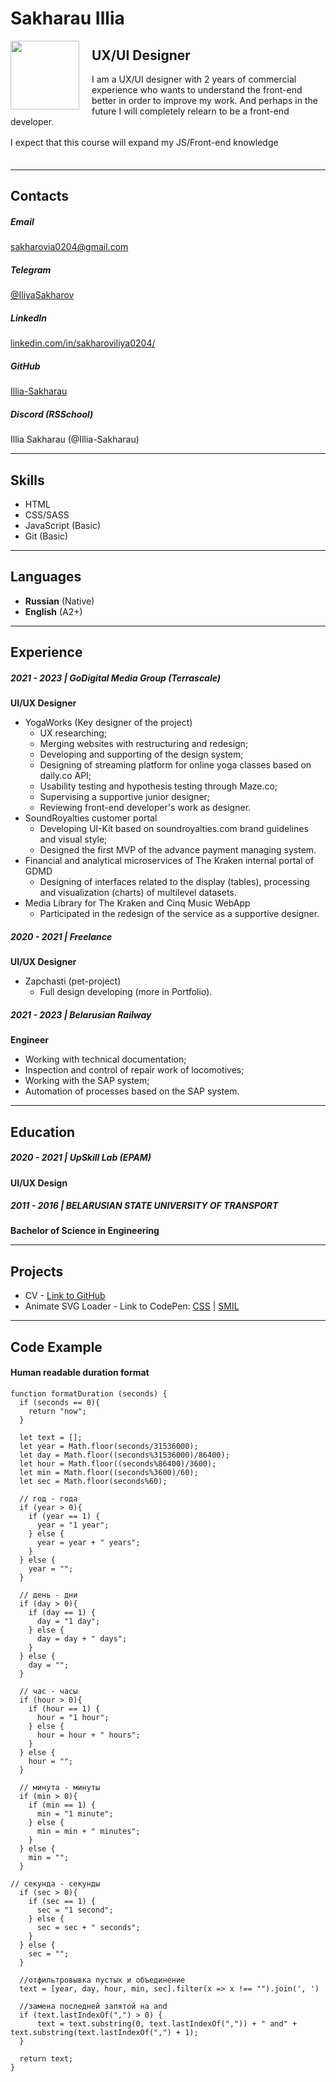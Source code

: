 
# Sakharau Illia
<img src="../rsschool-cv/src/avatar.png"  width="110" style="float:left; z-index:9999; margin-right: 20px">

## UX/UI Designer


I am a UX/UI designer with 2 years of commercial experience who wants to understand the front-end better in order to improve my work. 
And perhaps in the future I will completely relearn to be a front-end developer.

I expect that this course will expand my  JS/Front-end knowledge 
ㅤㅤ
ㅤㅤ
ㅤㅤ

---

## Contacts

##### Email
[sakharovia0204@gmail.com](sakharovia0204@gmail.com "Email")
##### Telegram
[@IliyaSakharov](https://t.me/IliyaSakharov "Telegram")
##### LinkedIn
[linkedin.com/in/sakharoviliya0204/](https://www.linkedin.com/in/sakharoviliya0204/ "LinkedIn")
##### GitHub
[Illia-Sakharau](https://github.com/Illia-Sakharau "GitHub")
##### Discord (RSSchool)
Illia Sakharau (@Illia-Sakharau)

---

## Skills

* HTML
* CSS/SASS
* JavaScript (Basic)
* Git (Basic)

---

## Languages

* **Russian** (Native)
* **English** (A2+)

---

## Experience

##### 2021 - 2023   |   GoDigital Media Group (Terrascale)
**UI/UX Designer**
* YogaWorks (Key designer of the project)
    * UX researching;
    * Merging websites with restructuring and redesign;
    * Developing and supporting of the design system;
    * Designing of streaming platform for online yoga classes based on daily.co API;
    * Usability testing and hypothesis testing through Maze.co;
    * Supervising a supportive junior designer;
    * Reviewing front-end developer's work as designer.
* SoundRoyalties customer portal
    * Developing UI-Kit based on soundroyalties.com brand guidelines and visual style;
    * Designed the first MVP of the advance payment managing system.
* Financial and analytical microservices of The Kraken internal portal of GDMD
    * Designing of interfaces related to the display (tables), processing and visualization (charts) of multilevel datasets.
* Media Library for The Kraken and Cinq Music WebApp
    * Participated in the redesign of the service as a supportive designer.

##### 2020 - 2021   |   Freelance
**UI/UX Designer**
* Zapchasti (pet-project)
    * Full design developing (more in Portfolio).

##### 2021 - 2023   |   Belarusian Railway
**Engineer**
* Working with technical documentation;
* Inspection and control of repair work of locomotives;
* Working with the SAP system;
* Automation of processes based on the SAP system.


---

## Education

##### 2020 - 2021    |   UpSkill Lab (EPAM)
**UI/UX Design**

##### 2011 - 2016    |   BELARUSIAN STATE UNIVERSITY OF TRANSPORT
**Bachelor of Science in Engineering**

---

## Projects

* CV - [Link to GitHub](https://github.com/Illia-Sakharau/rsschool-cv/blob/38e2c4f5882ec0d1ef5fd971705809adebf7d425/cv.md "GitHub - CV - Illia Sakharau")
* Animate SVG Loader - Link to CodePen: [CSS](https://codepen.io/Sakharau/pen/jOxwgXR "Animate SVG by CSS") | [SMIL](https://codepen.io/Sakharau/pen/yLjbKER "Animate SVG by SMIL")


---

## Code Example

#### Human readable duration format

```
function formatDuration (seconds) {
  if (seconds == 0){
    return "now";
  }
  
  let text = [];
  let year = Math.floor(seconds/31536000);
  let day = Math.floor((seconds%31536000)/86400);
  let hour = Math.floor((seconds%86400)/3600);
  let min = Math.floor((seconds%3600)/60);
  let sec = Math.floor(seconds%60);
    
  // год - года  
  if (year > 0){
    if (year == 1) {
      year = "1 year";
    } else {
      year = year + " years";
    }
  } else {
    year = "";
  }
  
  // день - дни
  if (day > 0){
    if (day == 1) {
      day = "1 day";
    } else {
      day = day + " days";
    }
  } else {
    day = "";
  }
  
  // час - часы
  if (hour > 0){
    if (hour == 1) {
      hour = "1 hour";
    } else {
      hour = hour + " hours";
    }
  } else {
    hour = "";
  }
    
  // минута - минуты 
  if (min > 0){
    if (min == 1) {
      min = "1 minute";
    } else {
      min = min + " minutes";
    }
  } else {
    min = "";
  }
  
// секунда - секунды 
  if (sec > 0){
    if (sec == 1) {
      sec = "1 second";
    } else {
      sec = sec + " seconds";
    }
  } else {
    sec = "";
  }
  
  //отфильтровывка пустых и объединение
  text = [year, day, hour, min, sec].filter(x => x !== "").join(', ')
  
  //замена последней запятой на and
  if (text.lastIndexOf(",") > 0) {
      text = text.substring(0, text.lastIndexOf(",")) + " and" + text.substring(text.lastIndexOf(",") + 1);
  }
  
  return text;
}
``` 